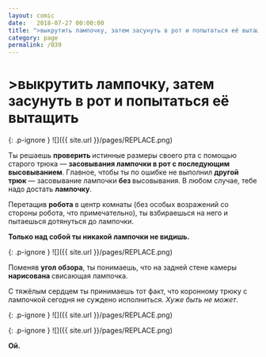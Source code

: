 ```yaml
---
layout: comic
date:   2018-07-27 00:00:00 
title: ">выкрутить лампочку, затем засунуть в рот и попытаться её вытащить"
category: page
permalink: /039
---
```

# >выкрутить лампочку, затем засунуть в рот и попытаться её вытащить

{: .p-ignore }
![]({{ site.url }}/pages/REPLACE.png)

Ты решаешь <strong>проверить </strong>истинные размеры своего рта с помощью старого трюка — <strong>засовывания лампочки в рот с последующим высовыванием</strong>. Главное, чтобы ты по ошибке не выполнил <strong>другой трюк</strong> — засовывание лампочки <strong>без </strong>высовывания. В любом случае, тебе надо достать <strong>лампочку</strong>.

Перетащив <strong>робота </strong>в центр комнаты (без особых возражений со стороны робота, что примечательно), ты взбираешься на него и пытаешься дотянуться до лампочки.

<strong>Только над собой ты никакой лампочки не видишь.</strong>

{: .p-ignore }
![]({{ site.url }}/pages/REPLACE.png)

Поменяв <strong>угол обзора</strong>, ты понимаешь, что на задней стене камеры <strong>нарисована </strong>свисающая лампочка.

С тяжёлым сердцем ты принимаешь тот факт, что коронному трюку с лампочкой сегодня не суждено исполниться. <em>Хуже быть не может</em>.

{: .p-ignore }
![]({{ site.url }}/pages/REPLACE.png)

{: .p-ignore }
![]({{ site.url }}/pages/REPLACE.png)

<strong>Ой.</strong>
